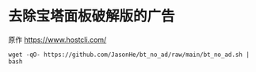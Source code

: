 # 去除宝塔面板破解版的广告

原作 https://www.hostcli.com/

```
wget -qO- https://github.com/JasonHe/bt_no_ad/raw/main/bt_no_ad.sh | bash
```
